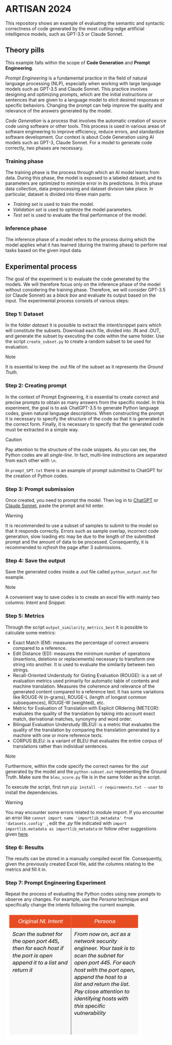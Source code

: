 # ARTISAN 2024

This repository shows an example of evaluating the semantic and syntactic correctness of code generated by the most cutting-edge artificial intelligence models, such as GPT-3.5 or Claude Sonnet.

## Theory pills

This example falls within the scope of **Code Generation** and **Prompt Engineering**. 

*Prompt Engineering* is a fundamental practice in the field of natural language processing (NLP), especially when working with large language models such as GPT-3.5 and Claude Sonnet.
This practice involves designing and optimizing prompts, which are the initial instructions or sentences that are given to a language model to elicit desired responses or specific behaviors. Changing the prompt can help improve the quality and relevance of the answers generated by the model.

*Code Generation* is a process that involves the automatic creation of source code using software or other tools. This process is used in various areas of software engineering to improve efficiency, reduce errors, and standardize software development. Our context is about Code Generation using AI models such as GPT-3, Claude Sonnet. For a model to generate code correctly, two phases are necessary. 

### Training phase

The training phase is the process through which an AI model learns from data. During this phase, the model is exposed to a labeled dataset, and its parameters are optimized to minimize error in its predictions. In this phase data collection, data preprocessing and dataset division take place. In particular, dataset is divided into three main parts: 
* *Training set* is used to train the model.
* *Validation set* is used to optimize the model parameters.
* *Test set* is used to evaluate the final performance of the model.

### Inference phase

The inference phase of a model refers to the process during which the model applies what it has learned (during the training phase) to perform real tasks based on the given input data.

## Experimental process

The goal of the experiment is to evaluate the code generated by the models. We will therefore focus only on the inference phase of the model without considering the training phase. Therefore, we will consider GPT-3.5 (or Claude Sonnet) as a *black box* and evaluate its output based on the input.
The experimental process consists of various steps:

### Step 1: Dataset

In the folder *dataset*  it is possible to extract the intent/snippet pairs which will constitute the subsets. Download each file, divided into .IN and .OUT, and generate the subset by executing the code within the same folder.
Use the script `create_subset.py` to create a random subset to be used for evaluation.

> [!NOTE]
> It is essential to keep the .out file of the subset as it represents the *Ground Truth*.

### Step 2: Creating prompt

In the context of Prompt Engineering, it is essential to create correct and precise prompts to obtain as many answers from the specific model. In this experiment, the goal is to ask ChatGPT-3.5 to generate Python language codes, given natural language descriptions. When constructing the prompt it is necessary to specify the structure of the code so that it is generated in the correct form. Finally, it is necessary to specify that the generated code must be extracted in a simple way.

> [!CAUTION]
> Pay attention to the structure of the code snippets. As you can see, the Python codes are all *single-line*. In fact, multi-line instructions are separated from each other with `\n`.

In `prompt_GPT.txt` there is an example of prompt submitted to ChatGPT for the creation of Python codes.

### Step 3: Prompt submission

Once created, you need to prompt the model. Then log in to [ChatGPT](https://chatgpt.com/) or [Claude Sonnet](https://www.anthropic.com/news/claude-3-5-sonnet), paste the prompt and hit enter.

> [!WARNING]
> It is recommended to use a subset of samples to submit to the model so that it responds correctly. Errors such as sample overlap, incorrect code generation, slow loading etc may be due to the length of the submitted prompt and the amount of data to be processed. Consequently, it is recommended to *refresh* the page after 3 submissions.

### Step 4: Save the output

Save the generated codes inside a .out file called `` python_output.out `` for example.

> [!NOTE]
> A convenient way to save codes is to create an excel file with mainly two columns: *Intent* and *Snippet*.

### Step 5: Metrics

Through the script `` output_similarity_metrics_best `` it is possible to calculate some metrics:

* Exact Match (EM): measures the percentage of correct answers compared to a reference.
* Edit Distance (ED): measures the minimum number of operations (insertions, deletions or replacements) necessary to transform one string into another. It is used to evaluate the similarity between two strings.
* Recall-Oriented Understudy for Gisting Evaluation (ROUGE): is a set of evaluation metrics used primarily for automatic table of contents and machine translation. Measures the coherence and relevance of the generated content compared to a reference text. It has some variations like ROUGE-N (n-grams), ROUGE-L (length of longest common subsequences), ROUGE-W (weighted), etc.
* Metric for Evaluation of Translation with Explicit ORdering (METEOR): evaluates the quality of the translation by taking into account exact match, derivational matches, synonymy and word order.
* Bilingual Evaluation Understudy (BLEU): is a metric that evaluates the quality of the translation by comparing the translation generated by a machine with one or more reference texts.
* CORPUS BLEU: is a variant of BLEU that evaluates the entire corpus of translations rather than individual sentences.


> [!NOTE]
> Furthermore, within the code specify the correct names for the *.out* generated by the model and the ``python-subset.out`` representing the Ground Truth.
> Make sure the ``bleu_score.py`` file is in the same folder as the script.

To execute the script, first run ``pip install -r requirements.txt --user`` to install the dependencies. 

> [!WARNING]
> You may encounter some errors related to module import. If you encounter an error like ``cannot import name 'importlib_metadata' from 'datasets.config' ``, edit the *.py* file indicated with ``import importlib.metadata as importlib_metadata`` or follow other suggestions given [here](https://github.com/huggingface/evaluate/issues/480).


### Step 6: Results

The results can be stored in a manually compiled excel file. Consequently, given the previously created Excel file, add the columns relating to the metrics and fill it in.

### Step 7: Prompt Engineering Experiment

Repeat the process of evaluating the Python codes using new prompts to observe any changes.
For example, use the *Persona* technique and specifically change the intents following the current example.

![Persona Technique](Persona_technique.png)



















